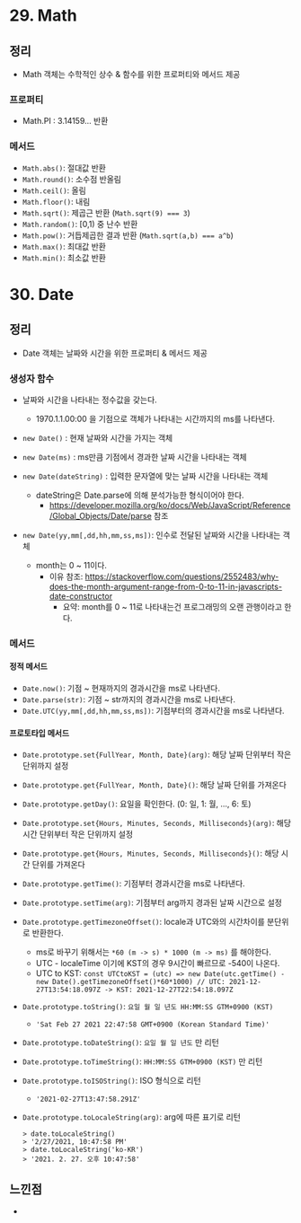 # 29. Math

## 정리

- Math 객체는 수학적인 상수 & 함수를 위한 프로퍼티와 메서드 제공

### 프로퍼티

- Math.PI : 3.14159... 반환

### 메서드

- `Math.abs()`: 절대값 반환
- `Math.round()`: 소수점 반올림
- `Math.ceil()`: 올림
- `Math.floor()`: 내림
- `Math.sqrt()`: 제곱근 반환 (`Math.sqrt(9) === 3`)
- `Math.random()`: [0,1) 중 난수 반환
- `Math.pow()`: 거듭제곱한 결과 반환 (`Math.sqrt(a,b) === a^b`)
- `Math.max()`: 최대값 반환
- `Math.min()`: 최소값 반환

# 30. Date

## 정리

- Date 객체는 날짜와 시간을 위한 프로퍼티 & 메서드 제공

### 생성자 함수

- 날짜와 시간을 나타내는 정수값을 갖는다.

  - 1970.1.1.00:00 을 기점으로 객체가 나타내는 시간까지의 ms를 나타낸다.

- `new Date()` : 현재 날짜와 시간을 가지는 객체
- `new Date(ms)` : ms만큼 기점에서 경과한 날짜 시간을 나타내는 객체
- `new Date(dateString)` : 입력한 문자열에 맞는 날짜 시간을 나타내는 객체

  - dateString은 Date.parse에 의해 분석가능한 형식이어야 한다.
    - https://developer.mozilla.org/ko/docs/Web/JavaScript/Reference/Global_Objects/Date/parse 참조

- `new Date(yy,mm[,dd,hh,mm,ss,ms])`: 인수로 전달된 날짜와 시간을 나타내는 객체
  - month는 0 ~ 11이다.
    - 이유 참조: https://stackoverflow.com/questions/2552483/why-does-the-month-argument-range-from-0-to-11-in-javascripts-date-constructor
      - 요약: month를 0 ~ 11로 나타내는건 프로그래밍의 오랜 관행이라고 한다.

### 메서드

#### 정적 메서드

- `Date.now()`: 기점 ~ 현재까지의 경과시간을 ms로 나타낸다.
- `Date.parse(str)`: 기점 ~ str까지의 경과시간을 ms로 나타낸다.
- `Date.UTC(yy,mm[,dd,hh,mm,ss,ms])`: 기점부터의 경과시간을 ms로 나타낸다.

#### 프로토타입 메서드

- `Date.prototype.set{FullYear, Month, Date}(arg)`: 해당 날짜 단위부터 작은 단위까지 설정
- `Date.prototype.get{FullYear, Month, Date}()`: 해당 날짜 단위를 가져온다
- `Date.prototype.getDay()`: 요일을 확인한다. (0: 일, 1: 월, ..., 6: 토)
- `Date.prototype.set{Hours, Minutes, Seconds, Milliseconds}(arg)`: 해당 시간 단위부터 작은 단위까지 설정
- `Date.prototype.get{Hours, Minutes, Seconds, Milliseconds}()`: 해당 시간 단위를 가져온다

- `Date.prototype.getTime()`: 기점부터 경과시간을 ms로 나타낸다.
- `Date.prototype.setTime(arg)`: 기점부터 arg까지 경과된 날짜 시간으로 설정

- `Date.prototype.getTimezoneOffset()`: locale과 UTC와의 시간차이를 분단위로 반환한다.
  - ms로 바꾸기 위해서는 `*60 (m -> s) * 1000 (m -> ms)` 를 해야한다.
  - UTC - localeTime 이기에 KST의 경우 9시간이 빠르므로 -540이 나온다.
  - UTC to KST: `const UTCtoKST = (utc) => new Date(utc.getTime() -new Date().getTimezoneOffset()*60*1000) // UTC: 2021-12-27T13:54:18.097Z -> KST: 2021-12-27T22:54:18.097Z`
- `Date.prototype.toString()`: `요일 월 일 년도 HH:MM:SS GTM+0900 (KST)`
  - `'Sat Feb 27 2021 22:47:58 GMT+0900 (Korean Standard Time)'`
- `Date.prototype.toDateString()`: `요일 월 일 년도` 만 리턴
- `Date.prototype.toTimeString()`: `HH:MM:SS GTM+0900 (KST)` 만 리턴
- `Date.prototype.toISOString()`: ISO 형식으로 리턴
  - `'2021-02-27T13:47:58.291Z'`
- `Date.prototype.toLocaleString(arg)`: arg에 따른 표기로 리턴
  ```
  > date.toLocaleString()
  > '2/27/2021, 10:47:58 PM'
  > date.toLocaleString('ko-KR')
  > '2021. 2. 27. 오후 10:47:58'
  ```

## 느낀점

-
